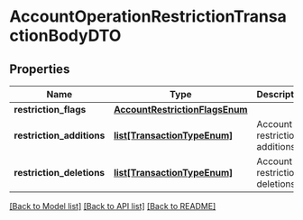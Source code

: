 # AccountOperationRestrictionTransactionBodyDTO

## Properties
Name | Type | Description | Notes
------------ | ------------- | ------------- | -------------
**restriction_flags** | [**AccountRestrictionFlagsEnum**](AccountRestrictionFlagsEnum.md) |  | 
**restriction_additions** | [**list[TransactionTypeEnum]**](TransactionTypeEnum.md) | Account restriction additions. | 
**restriction_deletions** | [**list[TransactionTypeEnum]**](TransactionTypeEnum.md) | Account restriction deletions. | 

[[Back to Model list]](../README.md#documentation-for-models) [[Back to API list]](../README.md#documentation-for-api-endpoints) [[Back to README]](../README.md)


